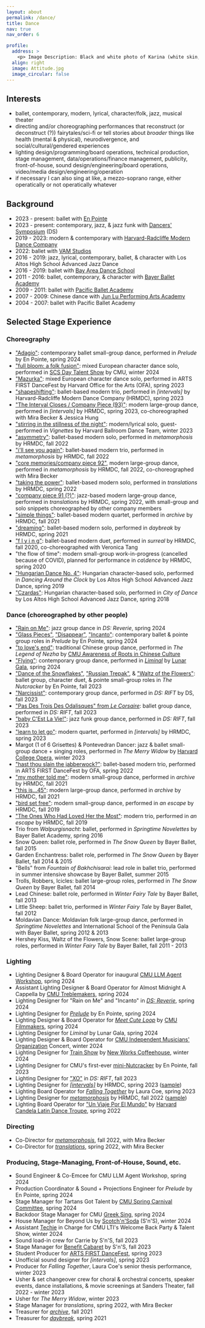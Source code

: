 ```yaml
---
layout: about
permalink: /dance/
title: Dance
nav: true
nav_order: 6

profile:
  address: >
    <p> Image Description: Black and white photo of Karina (white skin, brown hair, red button-down, black leggings, white socks, blue mask) doing an attitude to the back on stage. Picture credits: Titus Jahng, 2022. </p>
  align: right
  image: Attitude.jpg
  image_circular: false  
---
```


## Interests
- ballet, contemporary, modern, lyrical, character/folk, jazz, musical theater
- directing and/or choreographing performances that reconstruct (or deconstruct (?)) fairytales/sci-fi or tell stories about *broader* things like health (mental & physical), neurodivergence, and social/cultural/gendered experiences
- lighting design/programming/board operations, technical production, stage management, data/operations/finance management, publicity, front-of-house, sound design/engineering/board operations, video/media design/engineering/operation
- if necessary I can also sing at like, a mezzo-soprano range, either operatically or not operatically whatever

## Background
- 2023 - present: ballet with [En Pointe](https://www.contrib.andrew.cmu.edu/org/dancer/enpointe.html)
- 2023 - present: contemporary, jazz, & jazz funk with [Dancers' Symposium](https://www.contrib.andrew.cmu.edu/org/dancer/home.html) (DS)
- 2019 - 2023: modern & contemporary with [Harvard-Radcliffe Modern Dance Company](http://www.hrmdc.org/)
- 2022: ballet with [VAM Studios](https://vamstudios.net/)
- 2016 - 2019: jazz, lyrical, contemporary, ballet, & character with Los Altos High School Advanced Jazz Dance
- 2016 - 2019: ballet with [Bay Area Dance School](https://www.bayareadances.com/)
- 2011 - 2016: ballet, contemporary, & character with [Bayer Ballet Academy](https://www.bayerballet.com/)
- 2009 - 2011: ballet with [Pacific Ballet Academy](https://www.pacificballet.org/calendar)
- 2007 - 2009: Chinese dance with [Jun Lu Performing Arts Academy](https://www.jludance.com/)
- 2004 - 2007: ballet with Pacific Ballet Academy

## Selected Stage Experience
### Choreography
- ["Adagio"](https://www.youtube.com/live/jMzcVJZll1Q?si=CEDAmte1lB67zofP&t=1127): contemporary ballet small-group dance, performed in _Prelude_ by En Pointe, spring 2024
- ["full bloom: a folk fusion"](https://drive.google.com/file/d/1FpRFhzFLUx9umsm6Awejm2AYPm0V0qhl/view?usp=sharing): mixed European character dance solo, performed in [SCS Day Talent Show](https://www.cs.cmu.edu/~./scsday) by CMU, winter 2024
- ["Mazurka"](https://www.youtube.com/watch?v=Xj_NjSlajLk&t=8196s): mixed European character dance solo, performed in ARTS FIRST DanceFest by Harvard Office for the Arts (OFA), spring 2023
- ["shapeshifting"](https://youtu.be/JkahZI0AGjg): ballet-based modern trio, performed in *[intervals]* by Harvard-Radcliffe Modern Dance Company (HRMDC), spring 2023
- ["The Interval Closes / Company Piece (93)"](https://youtu.be/__2T7MNWGi4?t=70): modern large-group dance, performed in *[intervals]* by HRMDC, spring 2023, co-choreographed with Mira Becker & Jessica Hung
- ["stirring in the stillness of the night"](https://www.youtube.com/watch?v=YmTv8Euj2QE): modern/lyrical solo, guest-performed in *Vignettes* by Harvard Ballroom Dance Team, winter 2023
- ["asymmetry"](https://youtu.be/4njxtqCFg0E): ballet-based modern solo, performed in *metamorphosis* by HRMDC, fall 2022
- ["i'll see you again"](https://youtu.be/LoWQrUFf5ic): ballet-based modern trio, performed in *metamorphosis* by HRMDC, fall 2022
- ["core memories/company piece 92"](https://youtu.be/iDgpb91XRRU?t=71), modern large-group dance, performed in *metamorphosis* by HRMDC, fall 2022, co-choreographed with Mira Becker
- ["taking the power"](https://youtu.be/3bOxnkYUOc8): ballet-based modern solo, performed in *translations* by HRMDC, spring 2022
- ["company piece 91 (?)"](https://youtu.be/sTNk7T0o1LM?t=114): jazz-based modern large-group dance, performed in *translations* by HRMDC, spring 2022, with small-group and solo snippets choreographed by other company members
- ["simple things"](https://youtu.be/kNDx0T4nOg4): ballet-based modern quartet, performed in *archive* by HRMDC, fall 2021
- ["dreaming"](https://youtu.be/A-aJ6iEbT0c): ballet-based modern solo, performed in *daybreak* by HRMDC, spring 2021
- ["f l y i n g"](https://youtu.be/L-HuWxzmegI): ballet-based modern duet, performed in *surreal* by HRMDC, fall 2020, co-choreographed with Veronica Tang
- "the flow of time": modern small-group work-in-progress (cancelled because of COVID), planned for performance in *ca\dence* by HRMDC, spring 2020
- ["Hungarian Dance No. 4"](https://www.youtube.com/watch?v=7lyeEeou5t8): Hungarian character-based solo, performed in *Dancing Around the Clock* by Los Altos High School Advanced Jazz Dance, spring 2019
- ["Czardas"](https://youtu.be/mPyB5VLXvCo): Hungarian character-based solo, performed in *City of Dance* by Los Altos High School Advanced Jazz Dance, spring 2018

### Dance (choreographed by other people)
- ["Rain on Me"](https://livestream.com/cmutvlive/reverie/videos/244436445): jazz group dance in _DS: Reverie_, spring 2024
- ["Glass Pieces"](https://www.youtube.com/live/jMzcVJZll1Q?si=OyTdLI-ZBjgoanLZ&t=57), ["Disappear"](https://www.youtube.com/live/jMzcVJZll1Q?si=EMz_nYW6LXkW-kdz&t=1964), ["Incanto"](https://www.youtube.com/live/jMzcVJZll1Q?si=6d8QD31a-n5bNGdn&t=2719): contemporary ballet & pointe group roles in _Prelude_ by En Pointe, spring 2024
- ["to love's end"](https://livestream.com/cmutvlive/arcc2024/videos/243071363): traditional Chinese group dance, performed in _The Legend of Nezha_ by [CMU Awareness of Roots in Chinese Culture](https://www.instagram.com/cmuarcc/?hl=en)
- ["Flying"](https://livestream.com/cmutvlive/lg24/videos/243006764): contemporary group dance, performed in _[Liminal](https://2024.lunargala.org/)_ by [Lunar Gala](https://linktr.ee/cmulunargala), spring 2024
- ["Dance of the Snowflakes"](https://www.youtube.com/live/ZNyeVo7x98w?si=iMa1_pMlPYF7NH-R&t=2349), ["Russian Trepak"](https://www.youtube.com/live/ZNyeVo7x98w?si=ovl-hg1Vi2gXj8TX&t=2822), & ["Waltz of the Flowers"](https://www.youtube.com/live/ZNyeVo7x98w?si=coniKGFMaG8s-GP4&t=3349): ballet group, character duet, & pointe small-group roles in _The Nutcracker_ by En Pointe, fall 2023
- ["Narcissist"](https://www.youtube.com/watch?v=kFLCnlM3gTs&list=PLCSO71HhvyTxrEfHwA-9TsuyTPfL_ESJ7&index=6&ab_channel=cmuTV): contemporary group dance, performed in _DS: RIFT_ by DS, fall 2023
- ["Pas Des Trois Des Odalisques" from _Le Corsaire_](https://www.youtube.com/watch?v=dyQmTcMj1ms&list=PLCSO71HhvyTxrEfHwA-9TsuyTPfL_ESJ7&index=2&ab_channel=cmuTV): ballet group dance, performed in _DS: RIFT_, fall 2023
- ["baby C'Est La Vie!"](https://www.youtube.com/watch?v=kO67z9RwOjU&list=PLCSO71HhvyTxrEfHwA-9TsuyTPfL_ESJ7&index=28&ab_channel=cmuTV): jazz funk group dance, performed in _DS: RIFT_, fall 2023
- ["learn to let go"](https://youtu.be/1xZG1kOFF8Y): modern quartet, performed in *[intervals]* by HRMDC, spring 2023
- Margot (1 of 6 Grisettes) & Pontevedran Dancer: jazz & ballet small-group dance + singing roles, performed in *The Merry Widow* by [Harvard College Opera](http://harvardcollegeopera.com/merry-widow-2023), winter 2023
- ["hast thou slain the jabberwock?"](https://www.youtube.com/watch?v=XApYZM49wXg&t=7867s): ballet-based modern trio, performed in ARTS FIRST DanceFest by OFA, spring 2022
- ["my mother told me"](https://youtu.be/pqKEJmMpk1g): modern small-group dance, performed in *archive* by HRMDC, fall 2021
- ["this is...45"](https://youtu.be/5M0kj53W4m8): modern large-group dance, performed in *archive* by HRMDC, fall 2021
- ["bird set free"](https://youtu.be/eCAmXM2Eor4): modern small-group dance, performed in *an escape* by HRMDC, fall 2019
- ["The Ones Who Had Loved Her the Most"](https://youtu.be/_vBMStuwar8): modern trio, performed in *an escape* by HRMDC, fall 2019
- Trio from *Walpurgisnacht*: ballet, performed in *Springtime Novelettes* by Bayer Ballet Academy, spring 2016
- Snow Queen: ballet role, performed in *The Snow Queen* by Bayer Ballet, fall 2015
- Garden Enchantress: ballet role, performed in *The Snow Queen* by Bayer Ballet, fall 2014 & 2015
- "Bells" from *Fountain of Bakhchisarai*: lead role in ballet trio, performed in summer intensive showcase by Bayer Ballet, summer 2015
- Trolls, Robbers, Icicles: ballet large-group roles, performed in *The Snow Queen* by Bayer Ballet, fall 2014
- Lead Chinese: ballet role, performed in *Winter Fairy Tale* by Bayer Ballet, fall 2013
- Little Sheep: ballet trio, performed in *Winter Fairy Tale* by Bayer Ballet, fall 2012
- Moldavian Dance: Moldavian folk large-group dance, performed in *Springtime Novelettes* and International School of the Peninsula Gala with Bayer Ballet, spring 2012 & 2013
- Hershey Kiss, Waltz of the Flowers, Snow Scene: ballet large-group roles, performed in *Winter Fairy Tale* by Bayer Ballet, fall 2011 - 2013

### Lighting
- Lighting Designer & Board Operator for inaugural [CMU LLM Agent Workshop](https://cmu-agent-workshop.github.io/), spring 2024
- Assistant Lighting Designer & Board Operator for Almost Midnight A Cappella by [CMU Treblemakers](http://cmutreblemakers.com/), spring 2024
- Lighting Designer for "Rain on Me" and "Incanto" in _[DS: Reverie](https://livestream.com/cmutvlive/reverie/videos/244436445)_, spring 2024
- Lighting Designer for _[Prelude](https://www.youtube.com/live/jMzcVJZll1Q?si=qXCeIRnWHH-VgEhR)_ by En Pointe, spring 2024
- Lighting Designer & Board Operator for _[Meet Cute Loop](https://www.youtube.com/watch?v=4IjRwXOVSrc&ab_channel=cmufilmmakers)_ by [CMU Filmmakers](https://www.instagram.com/cmufilmmakers/), spring 2024
- Lighting Designer for _Liminal_ by Lunar Gala, spring 2024
- Lighting Designer & Board Operator for [CMU Independent Musicians' Organization](https://www.instagram.com/cmuimo/) Concert, winter 2024
- Lighting Designer for [Train Show](https://www.youtube.com/watch?v=1FpMwGF1uqA&ab_channel=Scotch%27n%27Soda) by [New Works Coffeehouse](https://newworkscoffee.wixsite.com/theatre), winter 2024
- Lighting Designer for CMU's first-ever [mini-Nutcracker](https://www.youtube.com/live/ZNyeVo7x98w?si=bEbyajnV27zDf_vn) by En Pointe, fall 2023
- Lighting Designer for ["XO"](https://www.youtube.com/watch?v=5hPy26zrGxc&list=PLCSO71HhvyTxrEfHwA-9TsuyTPfL_ESJ7&index=24&ab_channel=cmuTV) in _DS: RIFT_, fall 2023
- Lighting Designer for [*[intervals]*](https://www.youtube.com/playlist?list=PLIQE9U4oMexyRj7KFfBPrrNssZwK5dtcf) by HRMDC, spring 2023 ([sample](https://youtu.be/nfUNlmmZ1N8))
- Lighting Board Operator for [*Falling Together*](https://tdm.fas.harvard.edu/event/tdm-thesis-production-falling-together-laura-coe) by Laura Coe, spring 2023
- Lighting Designer for [*metamorphosis*](https://www.youtube.com/playlist?list=PLIQE9U4oMexxOX-O7w0K04NZEzsVPI1a6) by HRMDC, fall 2022 ([sample](https://youtu.be/Lb8MAVKG4l8))
- Lighting Board Operator for ["Un Viaje Por El Mundo"](https://www.canva.com/design/DAE_YXMXEKA/WzE3secx6Sh-E47Q8JQe4w/view?utm_content=DAE_YXMXEKA&utm_campaign=designshare&utm_medium=link&utm_source=publishsharelink#1) by [Harvard Candela Latin Dance Troupe](https://www.instagram.com/harvardcandela/), spring 2022

### Directing
- Co-Director for [*metamorphosis*](https://drive.google.com/file/d/1VRDelJwWAd5RDnAGvpN9HCISS4DBW4Q8/view), fall 2022, with Mira Becker
- Co-Director for [*translations*](https://hrdcapp.s3.amazonaws.com/media/archive/2022/Spring/insert-here/pub/translations_program.pdf), spring 2022, with Mira Becker

### Producing, Stage-Managing, Front-of-House, Sound, etc.
- Sound Engineer & Co-Emcee for CMU LLM Agent Workshop, spring 2024
- Production Coordinator & Sound + Projections Engineer for _Prelude_ by En Pointe, spring 2024
- Stage Manager for Tartans Got Talent by [CMU Spring Carnival Committee](https://www.springcarnival.org/), spring 2024
- Backdoor Stage Manager for CMU [Greek Sing](https://greeksing.com/), spring 2024
- House Manager for Beyond Us by [Scotch'n'Soda](https://www.snstheatre.org/) (S'n'S), winter 2024
- Assistant [Techie](https://abtech.org/) in Charge for CMU LTI's Welcome Back Party & Talent Show, winter 2024
- Sound load-in crew for Carrie by S'n'S, fall 2023
- Stage Manager for [Benefit Cabaret](https://pdfs-of-qr-codes.s3.amazonaws.com/304fe325ca6484d8c0b5e6300a5ae40c.pdf) by S'n'S, fall 2023
- Student Producer for [ARTS FIRST DanceFest](https://www.youtube.com/live/Xj_NjSlajLk?feature=share), spring 2023
- Unofficial sound designer for *[intervals]*, spring 2023
- Producer for *Falling Together*, Laura Coe's senior thesis performance, winter 2023
- Usher & set changeover crew for choral & orchestral concerts, speaker events, dance installations, & movie screenings at Sanders Theater, fall 2022 - winter 2023
- Usher for *The Merry Widow*, winter 2023
- Stage Manager for *translations*, spring 2022, with Mira Becker
- Treasurer for [*archive*](https://www.youtube.com/playlist?list=PLIQE9U4oMexxp2wslBFtI6QbDuENG7Geg), fall 2021
- Treasurer for [*daybreak*](https://www.youtube.com/playlist?list=PLIQE9U4oMexzDXIQU1069DiFh_MY_62uk), spring 2021
